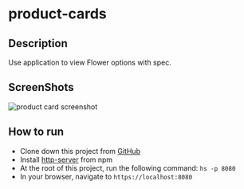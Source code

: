 # product-cards

## Description

Use application to view Flower options with spec. 

## ScreenShots
![product card screenshot]()

## How to run
* Clone down this project from [GitHub](https://github.com/emileea/product-cards)
* Install [http-server](https://npmjs.com/package/http-server) from npm
* At the root of this project, run the following command: `hs -p 8080`
* In your browser, navigate to `https://localhost:8080`